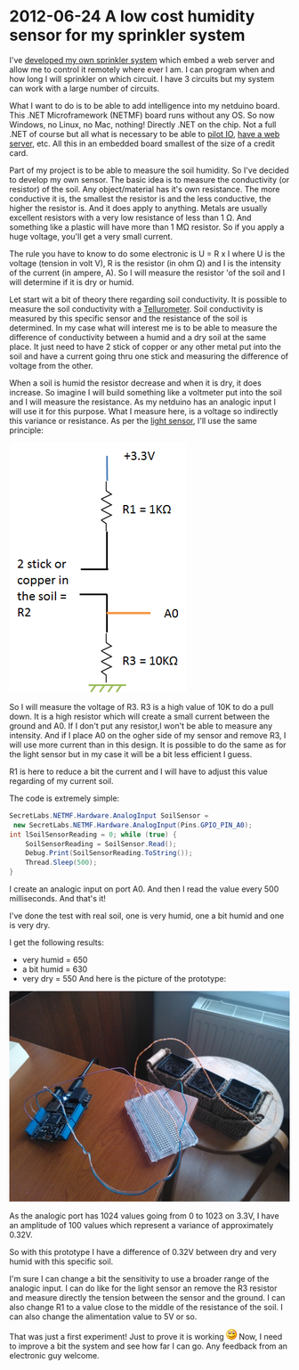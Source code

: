 # 2012-06-24 A low cost humidity sensor for my sprinkler system

I've [developed my own sprinkler system](./2012-05-06-Managing-my-Sprinklers-from-the-Cloud.md) which embed a web server and allow me to control it remotely where ever I am. I can program when and how long I will sprinkler on which circuit. I have 3 circuits but my system can work with a large number of circuits.

What I want to do is to be able to add intelligence into my netduino board. This .NET Microframework (NETMF) board runs without any OS. So now Windows, no Linux, no Mac, nothing! Directly .NET on the chip. Not a full .NET of course but all what is necessary to be able to [pilot IO](./2012-02-17-Using-basic-IO-with-.NET-Microframework.md), [have a web server](./2012-05-29-Creating-an-efficient-HTTP-Web-Server-for-.NET-Microframework-(NETMF).md), etc. All this in an embedded board smallest of the size of a credit card.

Part of my project is to be able to measure the soil humidity. So I've decided to develop my own sensor. The basic idea is to measure the conductivity (or resistor) of the soil. Any object/material has it's own resistance. The more conductive it is, the smallest the resistor is and the less conductive, the higher the resistor is. And it does apply to anything. Metals are usually excellent resistors with a very low resistance of less than 1 Ω. And something like a plastic will have more than 1 MΩ resistor. So if you apply a huge voltage, you'll get a very small current.

The rule you have to know to do some electronic is U = R x I where U is the voltage (tension in volt V), R is the resistor (in ohm Ω) and I is the intensity of the current (in ampere, A). So I will measure the resistor 'of the soil and I will determine if it is dry or humid.

Let start wit a bit of theory there regarding soil conductivity. It is possible to measure the soil conductivity with a [Tellurometer](https://en.wikipedia.org/wiki/Tellurometer). Soil conductivity is measured by this specific sensor and the resistance of the soil is determined. In my case what will interest me is to be able to measure the difference of conductivity between a humid and a dry soil at the same place. It just need to have 2 stick of copper or any other metal put into the soil and have a current going thru one stick and measuring the difference of voltage from the other.

When a soil is humid the resistor decrease and when it is dry, it does increase. So imagine I will build something like a voltmeter put into the soil and I will measure the resistance. As my netduino has an analogic input I will use it for this purpose. What I measure here, is a voltage so indirectly this variance or resistance. As per the [light sensor](./2012-02-17-Using-basic-IO-with-.NET-Microframework.md), I'll use the same principle:

![image](../assets/5518.image_6.png)

So I will measure the voltage of R3. R3 is a high value of 10K to do a pull down. It is a high resistor which will create a small current between the ground and A0. If I don't put any resistor,I won't be able to measure any intensity. And if I place A0 on the ogher side of my sensor and remove R3, I will use more current than in this design. It is possible to do the same as for the light sensor but in my case it will be a bit less efficient I guess.

R1 is here to reduce a bit the current and I will have to adjust this value regarding of my current soil.

The code is extremely simple:

```csharp
SecretLabs.NETMF.Hardware.AnalogInput SoilSensor =  
 new SecretLabs.NETMF.Hardware.AnalogInput(Pins.GPIO_PIN_A0); 
int lSoilSensorReading = 0; while (true) { 
    SoilSensorReading = SoilSensor.Read(); 
    Debug.Print(SoilSensorReading.ToString()); 
    Thread.Sleep(500); 
} 
```

I create an analogic input on port A0. And then I read the value every 500 milliseconds. And that's it!

I've done the test with real soil, one is very humid, one a bit humid and one is very dry.

I get the following results:

* very humid = 650
* a bit humid = 630
* very dry = 550  And here is the picture of the prototype:

![WP_000792](../assets/2860.WP_000792_2.jpg)

As the analogic port has 1024 values going from 0 to 1023 on 3.3V, I have an amplitude of 100 values which represent a variance of approximately 0.32V.

So with this prototype I have a difference of 0.32V between dry and very humid with this specific soil.

I'm sure I can change a bit the sensitivity to use a broader range of the analogic input. I can do like for the light sensor an remove the R3 resistor and measure directly the tension between the sensor and the ground. I can also change R1 to a value close to the middle of the resistance of the soil. I can also change the alimentation value to 5V or so.

That was just a first experiment! Just to prove it is working ![Sourire](../assets/4401.wlEmoticon-smile_2.png) Now, I need to improve a bit the system and see how far I can go. Any feedback from an electronic guy welcome.
